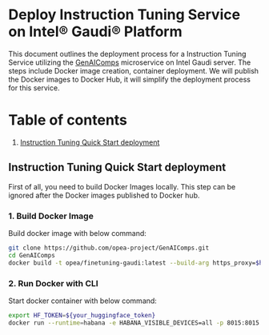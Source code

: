 # Deploy Instruction Tuning Service on Intel® Gaudi® Platform

This document outlines the deployment process for a Instruction Tuning Service utilizing the [GenAIComps](https://github.com/opea-project/GenAIComps.git) microservice on Intel Gaudi server. The steps include Docker image creation, container deployment. We will publish the Docker images to Docker Hub, it will simplify the deployment process for this service.

# Table of contents

1. [Instruction Tuning Quick Start deployment](#Instruction-Tuning-Quick-Start-deployment)

## Instruction Tuning Quick Start deployment

First of all, you need to build Docker Images locally. This step can be ignored after the Docker images published to Docker hub.

### 1. Build Docker Image

Build docker image with below command:

```bash
git clone https://github.com/opea-project/GenAIComps.git
cd GenAIComps
docker build -t opea/finetuning-gaudi:latest --build-arg https_proxy=$https_proxy --build-arg http_proxy=$http_proxy -f comps/finetuning/src/Dockerfile.intel_hpu .
```

### 2. Run Docker with CLI

Start docker container with below command:

```bash
export HF_TOKEN=${your_huggingface_token}
docker run --runtime=habana -e HABANA_VISIBLE_DEVICES=all -p 8015:8015 -e OMPI_MCA_btl_vader_single_copy_mechanism=none --cap-add=sys_nice --net=host --ipc=host -e https_proxy=$https_proxy -e http_proxy=$http_proxy -e no_proxy=$no_proxy -e HF_TOKEN=$HF_TOKEN opea/finetuning-gaudi:latest
```
